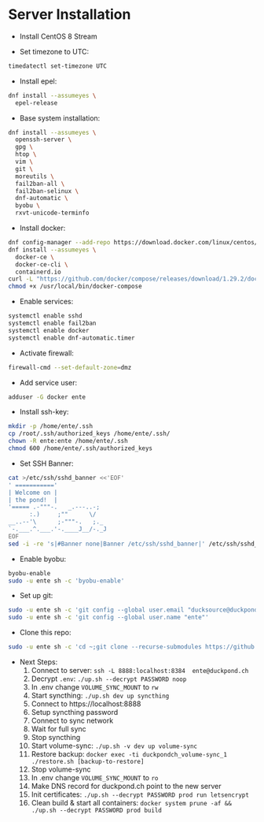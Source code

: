 # Server Installation

* Install CentOS 8 Stream

* Set timezone to UTC:
```sh
timedatectl set-timezone UTC
```

* Install epel:
```sh
dnf install --assumeyes \
  epel-release
```

* Base system installation:
```sh
dnf install --assumeyes \
  openssh-server \
  gpg \
  htop \
  vim \
  git \
  moreutils \
  fail2ban-all \
  fail2ban-selinux \
  dnf-automatic \
  byobu \
  rxvt-unicode-terminfo
```

* Install docker:
```sh
dnf config-manager --add-repo https://download.docker.com/linux/centos/docker-ce.repo
dnf install --assumeyes \
  docker-ce \
  docker-ce-cli \
  containerd.io
curl -L "https://github.com/docker/compose/releases/download/1.29.2/docker-compose-$(uname -s)-$(uname -m)" -o /usr/local/bin/docker-compose
chmod +x /usr/local/bin/docker-compose
```

* Enable services:
```sh
systemctl enable sshd
systemctl enable fail2ban
systemctl enable docker
systemctl enable dnf-automatic.timer
```

* Activate firewall:
```sh
firewall-cmd --set-default-zone=dmz
```

* Add service user:
```sh
adduser -G docker ente
```

* Install ssh-key:
```sh
mkdir -p /home/ente/.ssh
cp /root/.ssh/authorized_keys /home/ente/.ssh/
chown -R ente:ente /home/ente/.ssh
chmod 600 /home/ente/.ssh/authorized_keys
```

* Set SSH Banner:
```sh
cat >/etc/ssh/sshd_banner <<'EOF'
' ==========='
| Welcome on |
| the pond!  |
'===== .-"""-.   _.---..-;  
      :.)     ;""      \/   
__..--'\      ;-"""-.   ;._ 
`-.___.^.___.'-.____J__/-._J
EOF
sed -i -re 's|#Banner none|Banner /etc/ssh/sshd_banner|' /etc/ssh/sshd_config
```

* Enable byobu:
```sh
byobu-enable
sudo -u ente sh -c 'byobu-enable'
```

* Set up git:
```sh
sudo -u ente sh -c 'git config --global user.email "ducksource@duckpond.ch"'
sudo -u ente sh -c 'git config --global user.name "ente"'
```

* Clone this repo:
```sh
sudo -u ente sh -c 'cd ~;git clone --recurse-submodules https://github.com/Enteee/duckpond.ch.git'
```

* Next Steps:
  1.  Connect to server: `ssh -L 8888:localhost:8384  ente@duckpond.ch`
  2.  Decrypt `.env`: `./up.sh --decrypt PASSWORD noop`
  3.  In .env change `VOLUME_SYNC_MOUNT` to `rw`
  4.  Start syncthing: `./up.sh dev up syncthing`
  5.  Connect to https://localhost:8888
  6.  Setup syncthing password
  7.  Connect to sync network
  8.  Wait for full sync
  9.  Stop syncthing
  10. Start volume-sync: `./up.sh -v dev up volume-sync`
  11. Restore backup: `docker exec -ti duckpondch_volume-sync_1 ./restore.sh [backup-to-restore]`
  12. Stop volume-sync
  13. In .env change `VOLUME_SYNC_MOUNT` to `ro`
  14. Make DNS record for duckpond.ch point to the new server
  15. Init certificates: `./up.sh --decrypt PASSWORD prod run letsencrypt`
  16. Clean build & start all containers: `docker system prune -af && ./up.sh --decrypt PASSWORD prod build`
